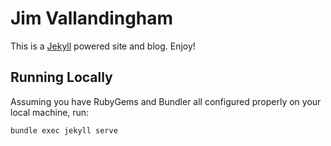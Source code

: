 # Jim Vallandingham

This is a [Jekyll](http://github.com/mojombo/jekyll) powered site and blog. Enjoy!

## Running Locally

Assuming you have RubyGems and Bundler all configured properly on your local machine, run:

```bash
bundle exec jekyll serve
```
